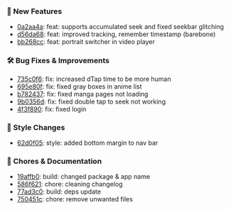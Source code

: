 

### 🎉 New Features
* [0a2aa4a](https://github.com/RyanYuuki/AnymeX/commit/0a2aa4a): feat: supports accumulated seek and  fixed seekbar glitching
* [d56da68](https://github.com/RyanYuuki/AnymeX/commit/d56da68): feat: improved tracking, remember timestamp (barebone)
* [bb268cc](https://github.com/RyanYuuki/AnymeX/commit/bb268cc): feat: portrait switcher in video player

### 🛠️ Bug Fixes & Improvements
* [735c0f6](https://github.com/RyanYuuki/AnymeX/commit/735c0f6): fix: increased dTap time to be more human
* [695e80f](https://github.com/RyanYuuki/AnymeX/commit/695e80f): fix: fixed gray boxes in anime list
* [b782437](https://github.com/RyanYuuki/AnymeX/commit/b782437): fix: fixed manga pages not loading
* [9b0356d](https://github.com/RyanYuuki/AnymeX/commit/9b0356d): fix: fixed double tap to seek not working
* [4f3f890](https://github.com/RyanYuuki/AnymeX/commit/4f3f890): fix: fixed login

### 🎨 Style Changes
* [62d0f05](https://github.com/RyanYuuki/AnymeX/commit/62d0f05): style: added bottom margin to nav bar

### 🧹 Chores & Documentation
* [19affb0](https://github.com/RyanYuuki/AnymeX/commit/19affb0): build: changed package & app name
* [586f621](https://github.com/RyanYuuki/AnymeX/commit/586f621): chore: cleaning changelog
* [77ad3c0](https://github.com/RyanYuuki/AnymeX/commit/77ad3c0): build: deps update
* [750451c](https://github.com/RyanYuuki/AnymeX/commit/750451c): chore: remove unwanted files

